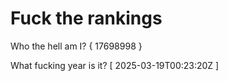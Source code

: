 # Fuck the rankings

Who the hell am I?
{ 17698998 }

What fucking year is it?
[ 2025-03-19T00:23:20Z ]
